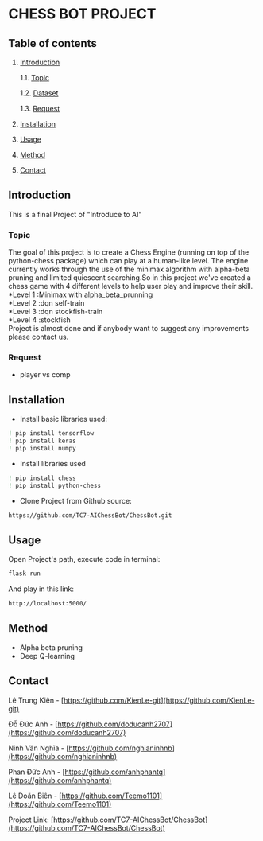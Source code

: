 # CHESS BOT PROJECT

## Table of contents

1. [Introduction](#introduction)

	1.1. [Topic](#topic)

	1.2. [Dataset](#dataset)

	1.3. [Request](#request)

2. [Installation](#installation)

3. [Usage](#usage)

4. [Method](#method)

5. [Contact](#contact)

## Introduction

This is a final Project of "Introduce to AI"

### Topic
The goal of this project is to create a Chess Engine (running on top of the python-chess package) which can play at a human-like level.
The engine currently works through the use of the minimax algorithm with alpha-beta pruning and limited quiescent searching.So in this project we've created a chess game with 4 different levels to help user play and improve their skill.\
	*Level 1 :Minimax with alpha_beta_prunning\
	*Level 2 :dqn self-train\
	*Level 3 :dqn stockfish-train\
	*Level 4 :stockfish\
Project is almost done and if anybody want to suggest any improvements please contact us. 

### Request
+ player vs comp

## Installation
+ Install basic libraries used:
```bash
! pip install tensorflow
! pip install keras
! pip install numpy
```


+ Install libraries used
```bash
! pip install chess
! pip install python-chess
```


+ Clone Project from Github source:

```bash
https://github.com/TC7-AIChessBot/ChessBot.git
```
## Usage
Open Project's path, execute code in terminal:
```bash
flask run
```
And play in this link:
```bash
http://localhost:5000/
```

## Method

- Alpha beta pruning
- Deep Q-learning
## Contact
Lê Trung Kiên - [https://github.com/KienLe-git](https://github.com/KienLe-git)

Đỗ Đức Anh - [https://github.com/doducanh2707](https://github.com/doducanh2707)

Ninh Văn Nghĩa - [https://github.com/nghianinhnb](https://github.com/nghianinhnb)

Phan Đức Anh - [https://github.com/anhphantq](https://github.com/anhphantq)

Lê Doãn Biên - [https://github.com/Teemo1101](https://github.com/Teemo1101)


Project Link: [https://github.com/TC7-AIChessBot/ChessBot](https://github.com/TC7-AIChessBot/ChessBot)
